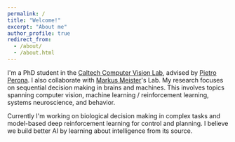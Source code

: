 ```yaml
---
permalink: /
title: "Welcome!"
excerpt: "About me"
author_profile: true
redirect_from: 
  - /about/
  - /about.html
---
```


I'm a PhD student in the [Caltech Computer Vision Lab](http://www.vision.caltech.edu), advised by [Pietro Perona](http://www.vision.caltech.edu). I also collaborate with [Markus Meister](http://www.bbe.caltech.edu/people/markus-meister)'s Lab. My research focuses on sequential decision making in brains and machines. This involves topics spanning computer vision, machine learning / reinforcement learning, systems neuroscience, and behavior.

Currently I'm working on biological decision making in complex tasks and model-based deep reinforcement learning for control and planning. I believe we build better AI by learning about  intelligence from its source.
